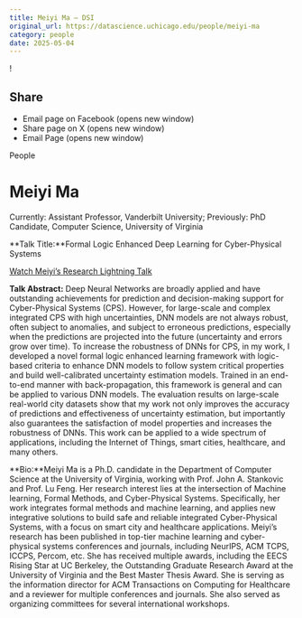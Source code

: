 ```yaml
---
title: Meiyi Ma – DSI
original_url: https://datascience.uchicago.edu/people/meiyi-ma
category: people
date: 2025-05-04
---
```


<!-- Table-like structure detected -->

!

## Share

* Email page on Facebook (opens new window)
* Share page on X (opens new window)
* Email Page (opens new window)

<!-- Table-like structure detected -->

People

# Meiyi Ma

Currently: Assistant Professor, Vanderbilt University; Previously: PhD Candidate, Computer Science, University of Virginia

**Talk Title:**Formal Logic Enhanced Deep Learning for Cyber-Physical Systems

[Watch Meiyi’s Research Lightning Talk](https://www.youtube.com/watch?v=fd8MP6va1i4&list=PL0IrIAIuK93H0cbSgTHNEroKJTamJMuGV&index=6)

**Talk Abstract:** Deep Neural Networks are broadly applied and have outstanding achievements for prediction and decision-making support for Cyber-Physical Systems (CPS). However, for large-scale and complex integrated CPS with high uncertainties, DNN models are not always robust, often subject to anomalies, and subject to erroneous predictions, especially when the predictions are projected into the future (uncertainty and errors grow over time). To increase the robustness of DNNs for CPS, in my work, I developed a novel formal logic enhanced learning framework with logic-based criteria to enhance DNN models to follow system critical properties and build well-calibrated uncertainty estimation models. Trained in an end-to-end manner with back-propagation, this framework is general and can be applied to various DNN models. The evaluation results on large-scale real-world city datasets show that my work not only improves the accuracy of predictions and effectiveness of uncertainty estimation, but importantly also guarantees the satisfaction of model properties and increases the robustness of DNNs. This work can be applied to a wide spectrum of applications, including the Internet of Things, smart cities, healthcare, and many others.

**Bio:**Meiyi Ma is a Ph.D. candidate in the Department of Computer Science at the University of Virginia, working with Prof. John A. Stankovic and Prof. Lu Feng. Her research interest lies at the intersection of Machine learning, Formal Methods, and Cyber-Physical Systems. Specifically, her work integrates formal methods and machine learning, and applies new integrative solutions to build safe and reliable integrated Cyber-Physical Systems, with a focus on smart city and healthcare applications. Meiyi’s research has been published in top-tier machine learning and cyber-physical systems conferences and journals, including NeurIPS, ACM TCPS, ICCPS, Percom, etc. She has received multiple awards, including the EECS Rising Star at UC Berkeley, the Outstanding Graduate Research Award at the University of Virginia and the Best Master Thesis Award. She is serving as the information director for ACM Transactions on Computing for Healthcare and a reviewer for multiple conferences and journals. She also served as organizing committees for several international workshops.